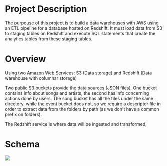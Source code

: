 # Project Description
The purpouse of this project is to build a data warehouses with AWS using an ETL pipeline for a database hosted on Redshift. It must load data from S3 to staging tables on Redshift and execute SQL statements that create the analytics tables from these staging tables.

# Overview
Using two Amazon Web Services: S3 (Data storage) and Redshift (Data warehouse with columnar storage)

Two public S3 buckets provide the data sources (JSON files). One bucket contains info about songs and artists, the second has info concerning actions done by users. 
The song bucket has all the files under the same directory, while the event bucket does not, so we require a descriptor file in order to extract data from the folders by path (as we don't have a common prefix on folders). 

The Redshift service is where data will be ingested and transformed,

# Schema
![](https://r766469c826419xjupyterlr5tapor7.udacity-student-workspaces.com/files/Modelo_DE_DW_03.PNG?_xsrf=2%7C5087ea5c%7Cc5daf650716354804650c2e1e5a6a885%7C1591143045)